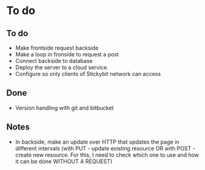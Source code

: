 # To do

## To do

* Make frontside request backside
* Make a loop in fronside to request a post
* Connect backside to database
* Deploy the server to a cloud service. 
* Configure so only clients of Stickybit network can access

## Done
* Version handling with git and bitbucket





## Notes
* In backside, make an update over HTTP that updates the page in different intervals 
(with PUT - update existing resource OR with POST - create new resource. For this, 
I need to check which one to use and how it can be done WITHOUT A REQUEST)